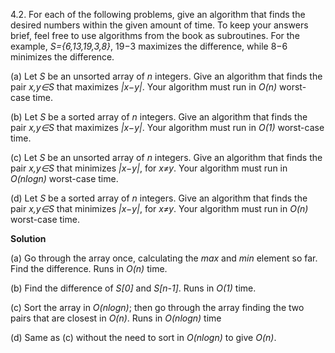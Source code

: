 4.2. For each of the following problems, give an algorithm that finds the desired numbers within the given amount of time. To keep your answers brief, feel free to use algorithms from the book as subroutines. For the example, *S={6,13,19,3,8}*, 19−3 maximizes the difference, while 8−6 minimizes the difference.

(a) Let *S* be an unsorted array of *n* integers. Give an algorithm that finds the pair *x,y∈S* that maximizes *|x−y|*. Your algorithm must run in *O(n)* worst-case time. 

(b) Let *S* be a sorted array of *n* integers. Give an algorithm that finds the pair *x,y∈S* that maximizes *|x−y|*. Your algorithm must run in *O(1)* worst-case time. 

(c) Let *S* be an unsorted array of *n* integers. Give an algorithm that finds the pair *x,y∈S* that minimizes *|x−y|*, for *x≠y*. Your algorithm must run in *O(nlogn)* worst-case time. 

(d) Let *S* be a sorted array of *n* integers. Give an algorithm that finds the pair *x,y∈S* that minimizes *|x−y|*, for *x≠y*. Your algorithm must run in *O(n)* worst-case time.

**Solution**

(a) Go through the array once, calculating the *max* and *min* element so far. Find the difference. Runs in *O(n)* time.

(b) Find the difference of *S[0]* and *S[n-1]*. Runs in *O(1)* time.

(c) Sort the array in *O(nlogn)*; then go through the array finding the two pairs that are closest in *O(n)*. Runs in *O(nlogn)* time

(d) Same as (c) without the need to sort in *O(nlogn)* to give *O(n)*.